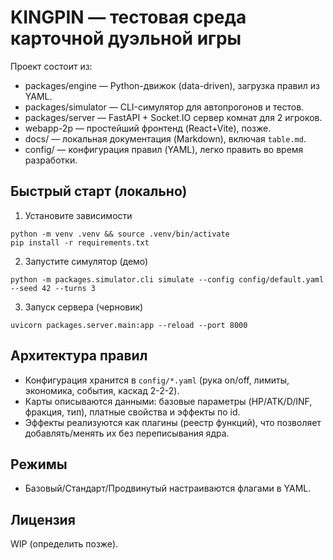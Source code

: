# KINGPIN — тестовая среда карточной дуэльной игры

Проект состоит из:

- packages/engine — Python-движок (data-driven), загрузка правил из YAML.
- packages/simulator — CLI-симулятор для автопрогонов и тестов.
- packages/server — FastAPI + Socket.IO сервер комнат для 2 игроков.
- webapp-2p — простейший фронтенд (React+Vite), позже.
- docs/ — локальная документация (Markdown), включая `table.md`.
- config/ — конфигурация правил (YAML), легко править во время разработки.

## Быстрый старт (локально)

1) Установите зависимости
```
python -m venv .venv && source .venv/bin/activate
pip install -r requirements.txt
```

2) Запустите симулятор (демо)
```
python -m packages.simulator.cli simulate --config config/default.yaml --seed 42 --turns 3
```

3) Запуск сервера (черновик)
```
uvicorn packages.server.main:app --reload --port 8000
```

## Архитектура правил

- Конфигурация хранится в `config/*.yaml` (рука on/off, лимиты, экономика, события, каскад 2-2-2).
- Карты описываются данными: базовые параметры (HP/ATK/D/INF, фракция, тип), платные свойства и эффекты по id.
- Эффекты реализуются как плагины (реестр функций), что позволяет добавлять/менять их без переписывания ядра.

## Режимы

- Базовый/Стандарт/Продвинутый настраиваются флагами в YAML.

## Лицензия

WIP (определить позже).
